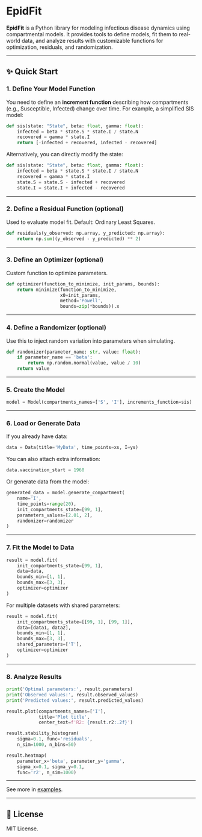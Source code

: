 # EpidFit

**EpidFit** is a Python library for modeling infectious disease dynamics using compartmental models. It provides tools to define models, fit them to real-world data, and analyze results with customizable functions for optimization, residuals, and randomization.

---

## ✨ Quick Start

### 1. Define Your Model Function

You need to define an **increment function** describing how compartments (e.g., Susceptible, Infected) change over time. For example, a simplified SIS model:

```python
def sis(state: "State", beta: float, gamma: float):
    infected = beta * state.S * state.I / state.N
    recovered = gamma * state.I
    return [-infected + recovered, infected - recovered]
```

Alternatively, you can directly modify the state:

```python
def sis(state: "State", beta: float, gamma: float):
    infected = beta * state.S * state.I / state.N
    recovered = gamma * state.I
    state.S = state.S - infected + recovered
    state.I = state.I + infected - recovered
```

---

### 2. Define a Residual Function (optional)

Used to evaluate model fit. Default: Ordinary Least Squares.

```python
def residuals(y_observed: np.array, y_predicted: np.array):
    return np.sum((y_observed - y_predicted) ** 2)
```

---

### 3. Define an Optimizer (optional)

Custom function to optimize parameters.

```python
def optimizer(function_to_minimize, init_params, bounds):
    return minimize(function_to_minimize,
                    x0=init_params,
                    method='Powell',
                    bounds=zip(*bounds)).x
```

---

### 4. Define a Randomizer (optional)

Use this to inject random variation into parameters when simulating.

```python
def randomizer(parameter_name: str, value: float):
    if parameter_name == 'beta':
        return np.random.normal(value, value / 10)
    return value
```

---

### 5. Create the Model

```python
model = Model(compartments_names=['S', 'I'], increments_function=sis)
```

---

### 6. Load or Generate Data

If you already have data:

```python
data = Data(title='MyData', time_points=xs, I=ys)
```

You can also attach extra information:

```python
data.vaccination_start = 1960
```

Or generate data from the model:

```python
generated_data = model.generate_compartment(
    name='I',
    time_points=range(20),
    init_compartments_state=[99, 1],
    parameters_values=[2.01, 2],
    randomizer=randomizer
)
```

---

### 7. Fit the Model to Data

```python
result = model.fit(
    init_compartments_state=[99, 1],
    data=data,
    bounds_min=[1, 1],
    bounds_max=[3, 3],
    optimizer=optimizer
)
```

For multiple datasets with shared parameters:

```python
result = model.fit(
    init_compartments_state=[[99, 1], [99, 1]],
    data=[data1, data2],
    bounds_min=[1, 1],
    bounds_max=[3, 3],
    shared_parameters=['T'],
    optimizer=optimizer
)
```

---

### 8. Analyze Results

```python
print('Optimal parameters:', result.parameters)
print('Observed values:', result.observed_values)
print('Predicted values:', result.predicted_values)

result.plot(compartments_names=['I'],
            title='Plot title',
            center_text=f'R2: {result.r2:.2f}')

result.stability_histogram(
    sigma=0.1, func='residuals',
    n_sim=1000, n_bins=50)

result.heatmap(
    parameter_x='beta', parameter_y='gamma',
    sigma_x=0.1, sigma_y=0.1,
    func='r2', n_sim=1000)
```

---


See more in [examples](https://github.com/roman-hart/EpidFit/tree/master/examples).

---


## 📄 License

MIT License.
